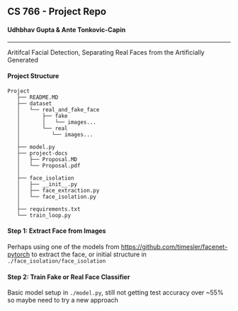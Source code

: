 ## CS 766 - Project Repo
#### Udhbhav Gupta & Ante Tonkovic-Capin

---

Aritifcal Facial Detection, Separating Real Faces from the Artificially Generated 

#### Project Structure

```shell
Project
   ├── README.MD
   ├── dataset
   │   └── real_and_fake_face
   │       ├── fake
   │       │   └── images...
   │       └── real
   │          └── images...
   │
   ├── model.py
   ├── project-docs
   │   ├── Proposal.MD
   │   └── Proposal.pdf
   │
   ├── face_isolation
   │   ├── __init__.py
   │   ├── face_extraction.py
   │   └── face_isolation.py
   │
   ├── requirements.txt
   └── train_loop.py
```

#### Step 1: Extract Face from Images
Perhaps using one of the models from https://github.com/timesler/facenet-pytorch to extract the face, or initial structure in `./face_isolation/face_isolation`

#### Step 2: Train Fake or Real Face Classifier
Basic model setup in `./model.py`, still not getting test accuracy over ~55% so maybe need to try a new approach
